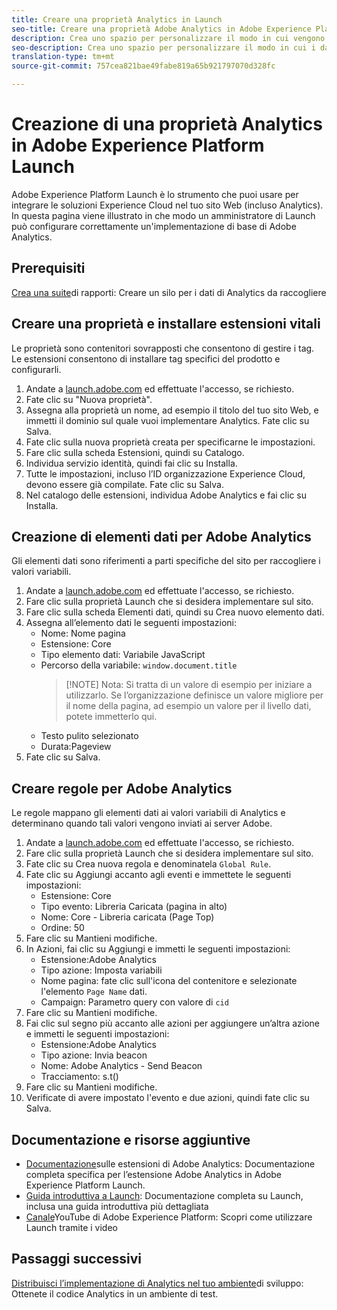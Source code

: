 ```yaml
---
title: Creare una proprietà Analytics in Launch
seo-title: Creare una proprietà Adobe Analytics in Adobe Experience Platform Launch
description: Crea uno spazio per personalizzare il modo in cui vengono raccolti i dati, utilizzando Adobe Experience Platform Launch.
seo-description: Crea uno spazio per personalizzare il modo in cui i dati vengono raccolti in Adobe Analytics, utilizzando Adobe Experience Platform Launch.
translation-type: tm+mt
source-git-commit: 757cea821bae49fabe819a65b921797070d328fc

---
```



# Creazione di una proprietà Analytics in Adobe Experience Platform Launch

Adobe Experience Platform Launch è lo strumento che puoi usare per integrare le soluzioni Experience Cloud nel tuo sito Web (incluso Analytics). In questa pagina viene illustrato in che modo un amministratore di Launch può configurare correttamente un'implementazione di base di Adobe Analytics.

## Prerequisiti

[Crea una suite](/help/admin/admin-console/create-report-suite.md)di rapporti: Creare un silo per i dati di Analytics da raccogliere

## Creare una proprietà e installare estensioni vitali

Le proprietà sono contenitori sovrapposti che consentono di gestire i tag. Le estensioni consentono di installare tag specifici del prodotto e configurarli.

1. Andate a [launch.adobe.com](https://launch.adobe.com) ed effettuate l'accesso, se richiesto.
1. Fate clic su "Nuova proprietà".
1. Assegna alla proprietà un nome, ad esempio il titolo del tuo sito Web, e immetti il dominio sul quale vuoi implementare Analytics. Fate clic su Salva.
1. Fate clic sulla nuova proprietà creata per specificarne le impostazioni.
1. Fare clic sulla scheda Estensioni, quindi su Catalogo.
1. Individua servizio identità, quindi fai clic su Installa.
1. Tutte le impostazioni, incluso l’ID organizzazione Experience Cloud, devono essere già compilate. Fate clic su Salva.
1. Nel catalogo delle estensioni, individua Adobe Analytics e fai clic su Installa.

## Creazione di elementi dati per Adobe Analytics

Gli elementi dati sono riferimenti a parti specifiche del sito per raccogliere i valori variabili.

1. Andate a [launch.adobe.com](https://launch.adobe.com) ed effettuate l'accesso, se richiesto.
2. Fare clic sulla proprietà Launch che si desidera implementare sul sito.
3. Fare clic sulla scheda Elementi dati, quindi su Crea nuovo elemento dati.
4. Assegna all’elemento dati le seguenti impostazioni:
   * Nome: Nome pagina
   * Estensione: Core
   * Tipo elemento dati: Variabile JavaScript
   * Percorso della variabile: `window.document.title`
      > [!NOTE] Nota: Si tratta di un valore di esempio per iniziare a utilizzarlo. Se l’organizzazione definisce un valore migliore per il nome della pagina, ad esempio un valore per il livello dati, potete immetterlo qui.
   * Testo pulito selezionato
   * Durata:Pageview
5. Fate clic su Salva.

## Creare regole per Adobe Analytics

Le regole mappano gli elementi dati ai valori variabili di Analytics e determinano quando tali valori vengono inviati ai server Adobe.

1. Andate a [launch.adobe.com](https://launch.adobe.com) ed effettuate l'accesso, se richiesto.
1. Fare clic sulla proprietà Launch che si desidera implementare sul sito.
1. Fate clic su Crea nuova regola e denominatela `Global Rule`.
1. Fate clic su Aggiungi accanto agli eventi e immettete le seguenti impostazioni:
   * Estensione: Core
   * Tipo evento: Libreria Caricata (pagina in alto)
   * Nome: Core - Libreria caricata (Page Top)
   * Ordine: 50
1. Fare clic su Mantieni modifiche.
1. In Azioni, fai clic su Aggiungi e immetti le seguenti impostazioni:
   * Estensione:Adobe Analytics
   * Tipo azione: Imposta variabili
   * Nome pagina: fate clic sull'icona del contenitore e selezionate l'elemento `Page Name` dati.
   * Campaign: Parametro query con valore di `cid`
1. Fare clic su Mantieni modifiche.
1. Fai clic sul segno più accanto alle azioni per aggiungere un’altra azione e immetti le seguenti impostazioni:
   * Estensione:Adobe Analytics
   * Tipo azione: Invia beacon
   * Nome: Adobe Analytics - Send Beacon
   * Tracciamento: s.t()
1. Fare clic su Mantieni modifiche.
1. Verificate di avere impostato l'evento e due azioni, quindi fate clic su Salva.

## Documentazione e risorse aggiuntive

* [Documentazione](https://docs.adobelaunch.com/extension-reference/web/adobe-analytics-extension)sulle estensioni di Adobe Analytics: Documentazione completa specifica per l’estensione Adobe Analytics in Adobe Experience Platform Launch.
* [Guida introduttiva a Launch](https://docs.adobelaunch.com/getting-started): Documentazione completa su Launch, inclusa una guida introduttiva più dettagliata
* [Canale](https://www.youtube.com/channel/UCa84ntcvYhPArOBsZIRE2Jw/videos?view=0&shelf_id=0&sort=dd)YouTube di Adobe Experience Platform: Scopri come utilizzare Launch tramite i video

## Passaggi successivi

[Distribuisci l’implementazione di Analytics nel tuo ambiente](deploy-dev.md)di sviluppo: Ottenete il codice Analytics in un ambiente di test.
